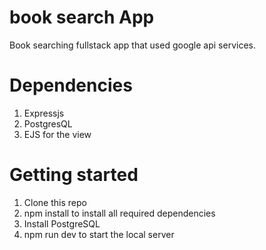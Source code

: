 # book search App

Book searching fullstack app that used google api services.

# Dependencies
1. Expressjs
2. PostgresQL
3. EJS for the view

# Getting started
1. Clone this repo
2. npm install to install all required dependencies
3. Install PostgreSQL
4. npm run dev to start the local server
